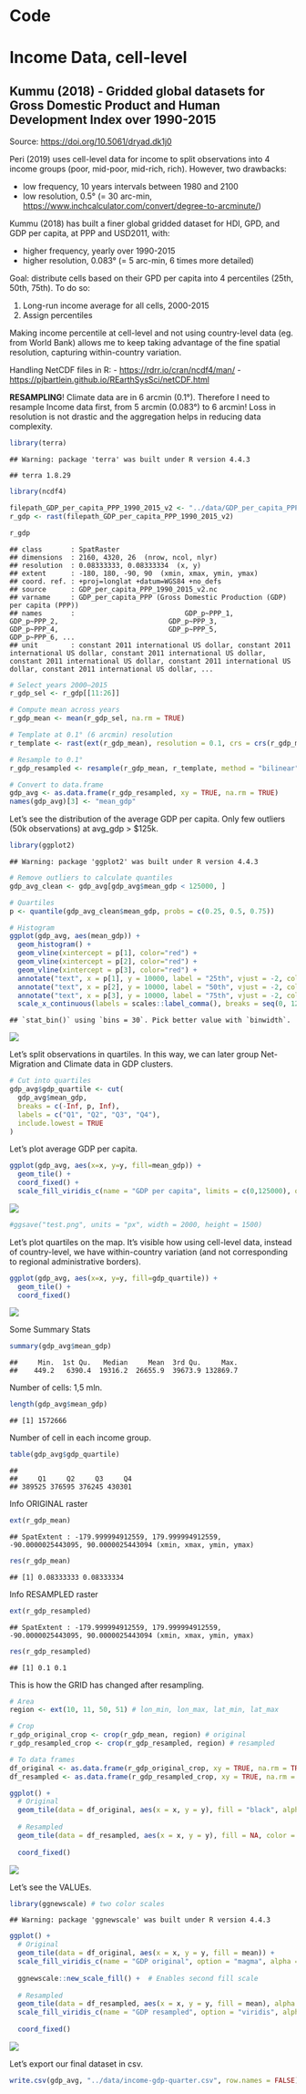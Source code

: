 Code
================

# Income Data, cell-level

## Kummu (2018) - Gridded global datasets for Gross Domestic Product and Human Development Index over 1990-2015

Source: <https://doi.org/10.5061/dryad.dk1j0>

Peri (2019) uses cell-level data for income to split observations into 4
income groups (poor, mid-poor, mid-rich, rich). However, two drawbacks:

- low frequency, 10 years intervals between 1980 and 2100
- low resolution, 0.5° (= 30 arc-min,
  <https://www.inchcalculator.com/convert/degree-to-arcminute/>)

Kummu (2018) has built a finer global gridded dataset for HDI, GPD, and
GDP per capita, at PPP and USD2011, with:

- higher frequency, yearly over 1990-2015
- higher resolution, 0.083° (= 5 arc-min, 6 times more detailed)

Goal: distribute cells based on their GPD per capita into 4 percentiles
(25th, 50th, 75th). To do so:

1)  Long-run income average for all cells, 2000-2015
2)  Assign percentiles

Making income percentile at cell-level and not using country-level data
(eg. from World Bank) allows me to keep taking advantage of the fine
spatial resolution, capturing within-country variation.

Handling NetCDF files in R: - <https://rdrr.io/cran/ncdf4/man/> -
<https://pjbartlein.github.io/REarthSysSci/netCDF.html>

**RESAMPLING**! Climate data are in 6 arcmin (0.1°). Therefore I need to
resample Income data first, from 5 arcmin (0.083°) to 6 arcmin! Loss in
resolution is not drastic and the aggregation helps in reducing data
complexity.

``` r
library(terra)
```

    ## Warning: package 'terra' was built under R version 4.4.3

    ## terra 1.8.29

``` r
library(ncdf4)

filepath_GDP_per_capita_PPP_1990_2015_v2 <- "../data/GDP_per_capita_PPP_1990_2015_v2.nc"
r_gdp <- rast(filepath_GDP_per_capita_PPP_1990_2015_v2)

r_gdp
```

    ## class       : SpatRaster 
    ## dimensions  : 2160, 4320, 26  (nrow, ncol, nlyr)
    ## resolution  : 0.08333333, 0.08333334  (x, y)
    ## extent      : -180, 180, -90, 90  (xmin, xmax, ymin, ymax)
    ## coord. ref. : +proj=longlat +datum=WGS84 +no_defs 
    ## source      : GDP_per_capita_PPP_1990_2015_v2.nc 
    ## varname     : GDP_per_capita_PPP (Gross Domestic Production (GDP) per capita (PPP)) 
    ## names       :                           GDP_p~PPP_1,                           GDP_p~PPP_2,                           GDP_p~PPP_3,                           GDP_p~PPP_4,                           GDP_p~PPP_5,                           GDP_p~PPP_6, ... 
    ## unit        : constant 2011 international US dollar, constant 2011 international US dollar, constant 2011 international US dollar, constant 2011 international US dollar, constant 2011 international US dollar, constant 2011 international US dollar, ...

``` r
# Select years 2000–2015
r_gdp_sel <- r_gdp[[11:26]]

# Compute mean across years
r_gdp_mean <- mean(r_gdp_sel, na.rm = TRUE)

# Template at 0.1° (6 arcmin) resolution
r_template <- rast(ext(r_gdp_mean), resolution = 0.1, crs = crs(r_gdp_mean))

# Resample to 0.1°
r_gdp_resampled <- resample(r_gdp_mean, r_template, method = "bilinear")

# Convert to data.frame
gdp_avg <- as.data.frame(r_gdp_resampled, xy = TRUE, na.rm = TRUE)
names(gdp_avg)[3] <- "mean_gdp"
```

Let’s see the distribution of the average GDP per capita. Only few
outliers (50k observations) at avg_gdp \> \$125k.

``` r
library(ggplot2)
```

    ## Warning: package 'ggplot2' was built under R version 4.4.3

``` r
# Remove outliers to calculate quantiles
gdp_avg_clean <- gdp_avg[gdp_avg$mean_gdp < 125000, ]

# Quartiles
p <- quantile(gdp_avg_clean$mean_gdp, probs = c(0.25, 0.5, 0.75))

# Histogram
ggplot(gdp_avg, aes(mean_gdp)) +
  geom_histogram() +
  geom_vline(xintercept = p[1], color="red") +
  geom_vline(xintercept = p[2], color="red") +
  geom_vline(xintercept = p[3], color="red") +
  annotate("text", x = p[1], y = 10000, label = "25th", vjust = -2, color = "red") +
  annotate("text", x = p[2], y = 10000, label = "50th", vjust = -2, color = "red") +
  annotate("text", x = p[3], y = 10000, label = "75th", vjust = -2, color = "red") +
  scale_x_continuous(labels = scales::label_comma(), breaks = seq(0, 125000, by=25000))
```

    ## `stat_bin()` using `bins = 30`. Pick better value with `binwidth`.

![](income-data_files/figure-gfm/unnamed-chunk-3-1.png)<!-- -->

Let’s split observations in quartiles. In this way, we can later group
Net-Migration and Climate data in GDP clusters.

``` r
# Cut into quartiles
gdp_avg$gdp_quartile <- cut(
  gdp_avg$mean_gdp,
  breaks = c(-Inf, p, Inf),
  labels = c("Q1", "Q2", "Q3", "Q4"),
  include.lowest = TRUE
)
```

Let’s plot average GDP per capita.

``` r
ggplot(gdp_avg, aes(x=x, y=y, fill=mean_gdp)) +
  geom_tile() +
  coord_fixed() +
  scale_fill_viridis_c(name = "GDP per capita", limits = c(0,125000), oob = scales::squish)
```

![](income-data_files/figure-gfm/unnamed-chunk-5-1.png)<!-- -->

``` r
#ggsave("test.png", units = "px", width = 2000, height = 1500)
```

Let’s plot quartiles on the map. It’s visible how using cell-level data,
instead of country-level, we have within-country variation (and not
corresponding to regional administrative borders).

``` r
ggplot(gdp_avg, aes(x=x, y=y, fill=gdp_quartile)) +
  geom_tile() +
  coord_fixed()
```

![](income-data_files/figure-gfm/unnamed-chunk-6-1.png)<!-- -->

Some Summary Stats

``` r
summary(gdp_avg$mean_gdp)
```

    ##     Min.  1st Qu.   Median     Mean  3rd Qu.     Max. 
    ##    449.2   6390.4  19316.2  26655.9  39673.9 132869.7

Number of cells: 1,5 mln.

``` r
length(gdp_avg$mean_gdp)
```

    ## [1] 1572666

Number of cell in each income group.

``` r
table(gdp_avg$gdp_quartile)
```

    ## 
    ##     Q1     Q2     Q3     Q4 
    ## 389525 376595 376245 430301

Info ORIGINAL raster

``` r
ext(r_gdp_mean)
```

    ## SpatExtent : -179.999994912559, 179.999994912559, -90.0000025443095, 90.0000025443094 (xmin, xmax, ymin, ymax)

``` r
res(r_gdp_mean)
```

    ## [1] 0.08333333 0.08333334

Info RESAMPLED raster

``` r
ext(r_gdp_resampled)
```

    ## SpatExtent : -179.999994912559, 179.999994912559, -90.0000025443095, 90.0000025443094 (xmin, xmax, ymin, ymax)

``` r
res(r_gdp_resampled)
```

    ## [1] 0.1 0.1

This is how the GRID has changed after resampling.

``` r
# Area
region <- ext(10, 11, 50, 51) # lon_min, lon_max, lat_min, lat_max

# Crop
r_gdp_original_crop <- crop(r_gdp_mean, region) # original
r_gdp_resampled_crop <- crop(r_gdp_resampled, region) # resampled

# To data frames
df_original <- as.data.frame(r_gdp_original_crop, xy = TRUE, na.rm = TRUE)
df_resampled <- as.data.frame(r_gdp_resampled_crop, xy = TRUE, na.rm = TRUE)

ggplot() +
  # Original
  geom_tile(data = df_original, aes(x = x, y = y), fill = "black", alpha = .5, color = "black", linewidth = 1) +
  
  # Resampled
  geom_tile(data = df_resampled, aes(x = x, y = y), fill = NA, color = "red", linewidth = 1) +
  
  coord_fixed()
```

![](income-data_files/figure-gfm/unnamed-chunk-14-1.png)<!-- -->

Let’s see the VALUEs.

``` r
library(ggnewscale) # two color scales
```

    ## Warning: package 'ggnewscale' was built under R version 4.4.3

``` r
ggplot() +
  # Original
  geom_tile(data = df_original, aes(x = x, y = y, fill = mean)) +
  scale_fill_viridis_c(name = "GDP original", option = "magma", alpha = .8) +
  
  ggnewscale::new_scale_fill() +  # Enables second fill scale
  
  # Resampled
  geom_tile(data = df_resampled, aes(x = x, y = y, fill = mean), alpha = .5, color = "black", linewidth = .5) +
  scale_fill_viridis_c(name = "GDP resampled", option = "viridis", alpha = 0.6) +
  
  coord_fixed()
```

![](income-data_files/figure-gfm/unnamed-chunk-15-1.png)<!-- -->

Let’s export our final dataset in csv.

``` r
write.csv(gdp_avg, "../data/income-gdp-quarter.csv", row.names = FALSE)
```
